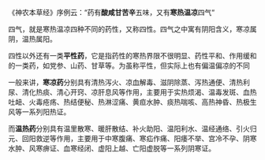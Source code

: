 《神农本草经》序例云：“药有**酸咸甘苦辛**五味，又有**寒热温凉**四气“

四气，就是寒热温凉四种不同的药性，又称四性。四气之中寓有阴阳含义，寒凉属阴，温热属阳。

四性以外还有一类**平性药**，它是指药性的寒热界限不很明显、药性平和、作用缓和的一类药，如党参、山药、甘草等。为虽称平性，但实际上也有偏温偏凉的不同

一般来讲，**寒凉药**分别具有清热泻火、凉血解毒、滋阴除蒸、泻热通便、清热利尿、清化热痰、清心开窍、凉肝息风等作用，主要用于实热烦渴、温毒发斑、血热吐衄、火毒疮疡、热结便秘、热淋涩痛、黄疸水肿、痰热喘咳、高热神昏、热极生风等一系列阳热证。

而**温热药**分别具有温里散寒、暖肝散结、补火助阳、温阳利水、温经通络、引火归元、回阳救逆等作用，主要用于中寒腹痛、寒疝作痛、阳痿不举、宫冷不孕、阴寒水肿、风寒痹证、血寒经闭、虚阳上越、亡阳虚脱等一系列阴寒证。